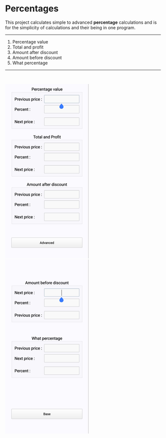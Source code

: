 # Percentages

This project calculates simple to advanced **percentage** calculations and is for the simplicity of calculations and their being in one program.

---

1. Percentage value
2. Total and profit
3. Amount after discount
4. Amount before discount
5. What percentage

---
<br>

![App Photo](App-Photo.png)
![App Photo 2](App-Photo-2.png)